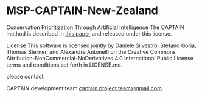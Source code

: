 # MSP-CAPTAIN-New-Zealand

Conservation Prioritization Through Artificial Intelligence
The CAPTAIN method is described in [this paper](https://www.nature.com/articles/s41893-022-00851-6) and released under this license.


License
This software is licensed jointly by Daniele Silvestro, Stefano Goria, Thomas Sterner, and Alexandre Antonelli on the Creative Commons Attribution-NonCommercial-NoDerivatives 4.0 International Public License terms and conditions set forth in LICENSE.md. 


please contact:

CAPTAIN development team captain.project.team@gmail.com.

